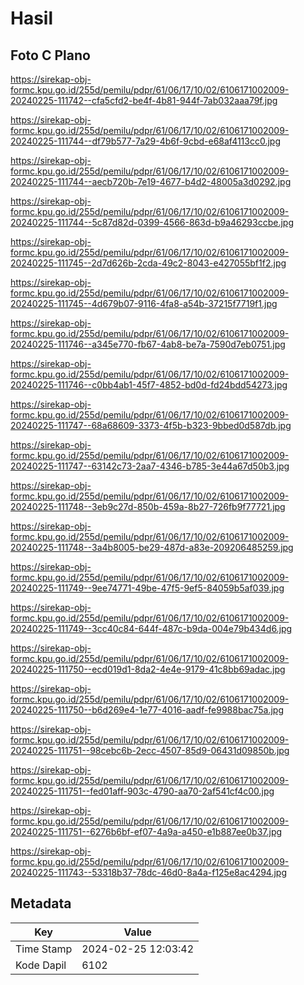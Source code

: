 # Hasil

## Foto C Plano

https://sirekap-obj-formc.kpu.go.id/255d/pemilu/pdpr/61/06/17/10/02/6106171002009-20240225-111742--cfa5cfd2-be4f-4b81-944f-7ab032aaa79f.jpg

https://sirekap-obj-formc.kpu.go.id/255d/pemilu/pdpr/61/06/17/10/02/6106171002009-20240225-111744--df79b577-7a29-4b6f-9cbd-e68af4113cc0.jpg

https://sirekap-obj-formc.kpu.go.id/255d/pemilu/pdpr/61/06/17/10/02/6106171002009-20240225-111744--aecb720b-7e19-4677-b4d2-48005a3d0292.jpg

https://sirekap-obj-formc.kpu.go.id/255d/pemilu/pdpr/61/06/17/10/02/6106171002009-20240225-111744--5c87d82d-0399-4566-863d-b9a46293ccbe.jpg

https://sirekap-obj-formc.kpu.go.id/255d/pemilu/pdpr/61/06/17/10/02/6106171002009-20240225-111745--2d7d626b-2cda-49c2-8043-e427055bf1f2.jpg

https://sirekap-obj-formc.kpu.go.id/255d/pemilu/pdpr/61/06/17/10/02/6106171002009-20240225-111745--4d679b07-9116-4fa8-a54b-37215f7719f1.jpg

https://sirekap-obj-formc.kpu.go.id/255d/pemilu/pdpr/61/06/17/10/02/6106171002009-20240225-111746--a345e770-fb67-4ab8-be7a-7590d7eb0751.jpg

https://sirekap-obj-formc.kpu.go.id/255d/pemilu/pdpr/61/06/17/10/02/6106171002009-20240225-111746--c0bb4ab1-45f7-4852-bd0d-fd24bdd54273.jpg

https://sirekap-obj-formc.kpu.go.id/255d/pemilu/pdpr/61/06/17/10/02/6106171002009-20240225-111747--68a68609-3373-4f5b-b323-9bbed0d587db.jpg

https://sirekap-obj-formc.kpu.go.id/255d/pemilu/pdpr/61/06/17/10/02/6106171002009-20240225-111747--63142c73-2aa7-4346-b785-3e44a67d50b3.jpg

https://sirekap-obj-formc.kpu.go.id/255d/pemilu/pdpr/61/06/17/10/02/6106171002009-20240225-111748--3eb9c27d-850b-459a-8b27-726fb9f77721.jpg

https://sirekap-obj-formc.kpu.go.id/255d/pemilu/pdpr/61/06/17/10/02/6106171002009-20240225-111748--3a4b8005-be29-487d-a83e-209206485259.jpg

https://sirekap-obj-formc.kpu.go.id/255d/pemilu/pdpr/61/06/17/10/02/6106171002009-20240225-111749--9ee74771-49be-47f5-9ef5-84059b5af039.jpg

https://sirekap-obj-formc.kpu.go.id/255d/pemilu/pdpr/61/06/17/10/02/6106171002009-20240225-111749--3cc40c84-644f-487c-b9da-004e79b434d6.jpg

https://sirekap-obj-formc.kpu.go.id/255d/pemilu/pdpr/61/06/17/10/02/6106171002009-20240225-111750--ecd019d1-8da2-4e4e-9179-41c8bb69adac.jpg

https://sirekap-obj-formc.kpu.go.id/255d/pemilu/pdpr/61/06/17/10/02/6106171002009-20240225-111750--b6d269e4-1e77-4016-aadf-fe9988bac75a.jpg

https://sirekap-obj-formc.kpu.go.id/255d/pemilu/pdpr/61/06/17/10/02/6106171002009-20240225-111751--98cebc6b-2ecc-4507-85d9-06431d09850b.jpg

https://sirekap-obj-formc.kpu.go.id/255d/pemilu/pdpr/61/06/17/10/02/6106171002009-20240225-111751--fed01aff-903c-4790-aa70-2af541cf4c00.jpg

https://sirekap-obj-formc.kpu.go.id/255d/pemilu/pdpr/61/06/17/10/02/6106171002009-20240225-111751--6276b6bf-ef07-4a9a-a450-e1b887ee0b37.jpg

https://sirekap-obj-formc.kpu.go.id/255d/pemilu/pdpr/61/06/17/10/02/6106171002009-20240225-111743--53318b37-78dc-46d0-8a4a-f125e8ac4294.jpg


## Metadata

| Key        | Value               |
| ---------- | ------------------- |
| Time Stamp | 2024-02-25 12:03:42 |
| Kode Dapil | 6102                |



